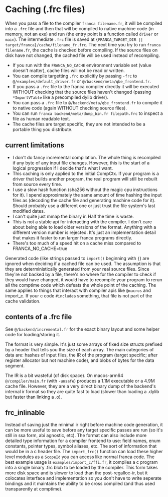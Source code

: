 # Caching (.frc files)

When you pass a file to the compiler `franca filename.fr`, it will be compiled into a `.frc` file 
and then that will be compiled to native machine code (in memory, not an exe) and run (the entry 
point is a function called `driver` or `main`). The intermediate `.frc` file is saved at 
`{FRANCA_TARGET_DIR || target/franca}/cache/filename_fr.frc`. The next time you try to run 
`franca filename.fr`, the cache is checked before compiling. If the source files on disk 
have not changed, the cached file will be used instead of recompiling. 

- If you run with the `FRANCA_NO_CACHE` environment variable set (value doesn't matter), 
cache files will not be read or written. 
- You can compile targetting `.frc` explicitly by passing `-frc` to 
`@/examples/default_driver.fr` or `@/backend/meta/qbe_frontend.fr`. 
- If you pass a `.frc` file to the franca compiler directly it will be executed WITHOUT 
checking that the source files haven't changed (passing `*ImportVTable` like a precompiled dylib driver). 
- You can pass a `.frc` file to `@/backend/meta/qbe_frontend.fr` to compile it to native code 
(again WITHOUT checking source files). 
- You can run `franca backend/meta/dump_bin.fr filepath.frc` to inspect a file as human readable text.
- The cache files are target specific, they are not intended to be a portable thing you distribute. 

## current limitations

- I don't do fancy incremental compilation. The whole thing is recompiled if 
any byte of any input file changes. However, this is the start of a logical progression 
if I decide that's what I want. 
- This caching is only applied to the initial CompCtx. If your program is a driver that 
builds another program, the real program will still be rebuilt from source every time. 
- I use a slow hash function (sha256 without the magic cpu instructions for it). 
I spend approximately the same amount of time hashing the input files as (decoding the 
cache file and generating machine code for it). Should probably use a different one or 
just trust the file system's last modified dates.
- I can't quite just mmap the binary ir. Half the time is waste. 
- This is not a stable api for interacting with the compiler. I don't care about being able to 
load older versions of the format. Anything with a different version number is rejected. 
It's just an implementation detail that makes it faster to run larger franca programs directly. 
- There's too much of a speed hit on a cache miss compared to FRANCA_NO_CACHE=true

Generated code (like strings passed to `import()` beginning with `{`) are ignored when 
deciding if a cached file can be used. The assumption is that they are deterministically 
generated from your real source files. Since they're not backed by a file, there's no where 
for the compiler to check if they would have changed, it would have to recompile your program 
to rerun all the comptime code which defeats the whole point of the caching. The same applies 
to things that interact with compiler apis like `@macros` and import_c. If your c code `#include`s 
something, that file is not part of the cache validation. 

## contents of a .frc file

See `@/backend/incremental.fr` for the exact binary layout and some helper code for loading/storing it. 

The format is very simple. It's just some arrays of fixed size structs prefixed by a header 
that tells you the size of each array. The main categories of data are: hashes of input files, 
the IR of the program (target specific; after register allocator but not machine code), and 
blobs of bytes for the data segment. 

The IR is a bit wasteful (of disk space). On macos-arm64 `@/compiler/main.fr` (with `-unsafe`) 
produces a 1.1M executable or a 4.9M cache file. However, they are a very direct binary 
dump of the backend's internal ir format so they are quite fast to load (slower than loading 
a .dylib but faster than linking a .o). 

## frc_inlinable

Instead of saving just the minimal ir right before machine code generation, it can be more useful 
to save before any target specific passes are run (so it's still in ssa form, abi agnostic, etc). 
The format can also include more detailed type information for a compiler frontend to use: field 
names, enum constants, pointer types, symbol aliases, etc. The sort of information that would be 
in a c header file. The `import_frc()` function can load these higher level modules as a `ScopeId` 
you can access like normal franca code. The best example usage is `examples/import_c/ffi.fr`, it 
compiles a c program into a single binary .frc blob to be loaded by the compiler. This form takes 
more disk space and is slower to load than the post-regalloc-ir, but it colocates interface and 
implementation so you don't have to write seperate bindings and it maintains the ability to be 
cross compiled (and thus used transparently at comptime). 
